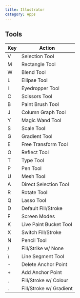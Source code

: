 ```yaml
---
title: Illustrator
category: Apps
---
```


## Tools
|Key|Action                 |
|---|-----------------------|
|V  |Selection Tool         |
|M  |Rectangle Tool         |
|W  |Blend Tool             |
|L  |Ellipse Tool           |
|I  |Eyedropper Tool        |
|C  |Scissors Tool          |
|B  |Paint Brush Tool       |
|J  |Column Graph Tool      |
|Y  |Magic Wand Tool        |
|S  |Scale Tool             |
|G  |Gradient Tool          |
|E  |Free Transform Tool    |
|O  |Reflect Tool           |
|T  |Type Tool              |
|P  |Pen Tool               |
|U  |Mesh Tool              |
|A  |Direct Selection Tool  |
|R  |Rotate Tool            |
|Q  |Lasso Tool             |
|D  |Default Fill/Stroke    |
|F  |Screen Modes           |
|K  |Live Paint Bucket Tool |
|X  |Switch Fill/Stroke     |
|N  |Pencil Tool            |
|/  |Fill/Strike w/ None    |
|\  |Line Segment Tool      |
|-  |Delete Anchor Point    |
|+  |Add Anchor Point       |
|,  |Fill/Stroke w/ Colour  |
|.  |Fill/Stroke w/ Gradient|
